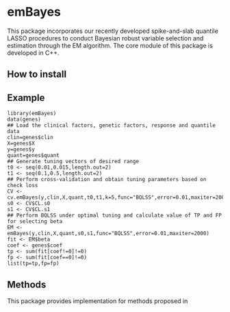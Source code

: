 
<!-- README.md is generated from README.Rmd. Please edit that file -->

# emBayes

This package incorporates our recently developed spike-and-slab quantile LASSO procedures to conduct Bayesian robust variable selection and estimation through the EM algorithm. The core module of this package is developed in C++. 

## How to install

  

## Example

    library(emBayes)
    data(genes)
    ## Load the clinical factors, genetic factors, response and quantile data
    clin=genes$clin
    X=genes$X
    y=genes$y
    quant=genes$quant
    ## Generate tuning vectors of desired range
    t0 <- seq(0.01,0.015,length.out=2)
    t1 <- seq(0.1,0.5,length.out=2)
    ## Perform cross-validation and obtain tuning parameters based on check loss
    CV <- cv.emBayes(y,clin,X,quant,t0,t1,k=5,func="BQLSS",error=0.01,maxiter=2000)
    s0 <- CV$CL.s0
    s1 <- CV$CL.s1
    ## Perform BQLSS under optimal tuning and calculate value of TP and FP for selecting beta
    EM <- emBayes(y,clin,X,quant,s0,s1,func="BQLSS",error=0.01,maxiter=2000)
    fit <- EM$beta
    coef <- genes$coef
    tp <- sum(fit[coef!=0]!=0)
    fp <- sum(fit[coef==0]!=0)
    list(tp=tp,fp=fp)



## Methods

This package provides implementation for methods proposed in

  
